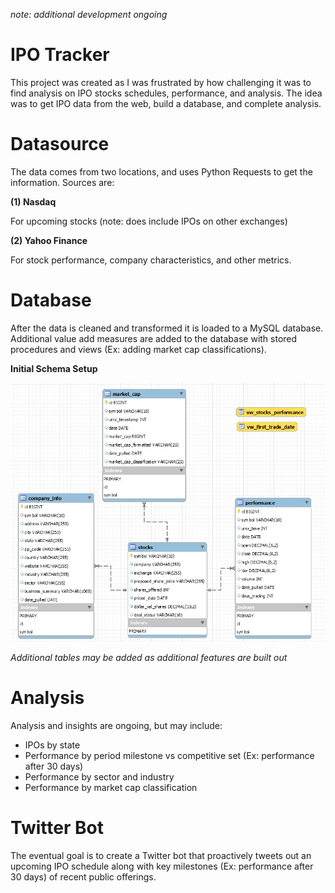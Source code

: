 _note: additional development ongoing_ 

# IPO Tracker
This project was created as I was frustrated by how challenging it was to find analysis on IPO stocks schedules, performance, and analysis. The idea was to get IPO data from the web, build a database, and complete analysis.
  
  

# Datasource
The data comes from two locations, and uses Python Requests to get the information. Sources are:

**(1) Nasdaq**

For upcoming stocks (note: does include IPOs on other exchanges)

**(2) Yahoo Finance** 

For stock performance, company characteristics, and other metrics.

  
  

# Database

After the data is cleaned and transformed it is loaded to a MySQL database. Additional value add measures are added to the database with stored procedures and views (Ex: adding market cap classifications).


**Initial Schema Setup**  

<img src="images/database_diagram_ipos.png">

_Additional tables may be added as additional features are built out_ 

# Analysis
Analysis and insights are ongoing, but may include:
- IPOs by state 
- Performance by period milestone vs competitive set (Ex: performance after 30 days) 
- Performance by sector and industry 
- Performance by market cap classification 
  
  

# Twitter Bot
The eventual goal is to create a Twitter bot that proactively tweets out an upcoming IPO schedule along with key milestones (Ex: performance after 30 days) of recent public offerings.




